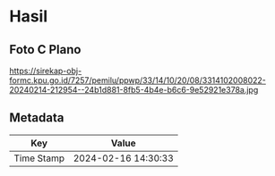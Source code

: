 # Hasil

## Foto C Plano

https://sirekap-obj-formc.kpu.go.id/7257/pemilu/ppwp/33/14/10/20/08/3314102008022-20240214-212954--24b1d881-8fb5-4b4e-b6c6-9e52921e378a.jpg


## Metadata

| Key        | Value               |
| ---------- | ------------------- |
| Time Stamp | 2024-02-16 14:30:33 |



